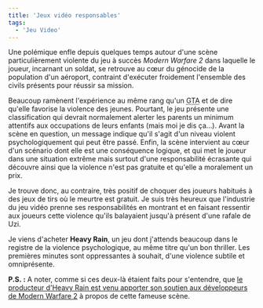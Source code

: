 ```yaml
---
title: 'Jeux vidéo responsables'
tags:
  - 'Jeu Video'
---
```


Une polémique enfle depuis quelques temps autour d'une scène particulièrement
violente du jeu à succès _Modern Warfare 2_ dans laquelle le joueur, incarnant
un soldat, se retrouve au cœur du génocide de la population d'un aéroport,
contraint d'exécuter froidement l'ensemble des civils présents pour réussir sa
mission.

<!-- more -->

Beaucoup ramènent l'expérience au même rang qu'un
<abbr lang="en" title="Grand Theft Auto">GTA</abbr> et de dire qu'elle favorise
la violence des jeunes. Pourtant, le jeu présente une classification qui devrait
normalement alerter les parents un minimum attentifs aux occupations de leurs
enfants (mais moi je dis ça…). Avant la scène en question, un message indique
qu'il s'agit d'un niveau violent psychologiquement qui peut être passé. Enfin,
la scène intervient au cœur d'un scénario dont elle est une conséquence logique,
et qui met le joueur dans une situation extrême mais surtout d'une
responsabilité écrasante qui découvre ainsi que la violence n'est pas gratuite
et qu'elle a moralement un prix.

Je trouve donc, au contraire, très positif de choquer des joueurs habitués à des
jeux de tirs où le meurtre est gratuit. Je suis très heureux que l'industrie du
jeu vidéo prenne ses responsabilités en montrant et en faisant ressentir aux
joueurs cette violence qu'ils balayaient jusqu'à présent d'une rafale de Uzi.

Je viens d'acheter **Heavy Rain**, un jeu dont j'attends beaucoup dans le
registre de la violence psychologique, au même titre qu'un bon thriller. Les
premières minutes sont oppressantes à souhait, d'une violence subtile et
omniprésente.

**P.S.&nbsp;:** A noter, comme si ces deux-là étaient faits pour s'entendre, que
[le producteur d'Heavy Rain est venu apporter son soutien aux développeurs de Modern Warfare 2](http://www.gameblog.fr/news/12267-le-producteur-d-heavy-rain-defend-modern-warfare-2)
à propos de cette fameuse scène.
